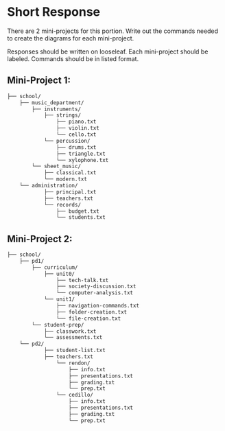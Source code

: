 # Short Response

There are 2 mini-projects for this portion. Write out the commands needed to create the diagrams for each mini-project.

Responses should be written on looseleaf. Each mini-project should be labeled. Commands should be in listed format. 

## Mini-Project 1: 

```bash
├── school/
    ├── music_department/
        ├── instruments/
            ├── strings/
                ├── piano.txt
                ├── violin.txt
                └── cello.txt
            └── percussion/
                ├── drums.txt
                ├── triangle.txt
                └── xylophone.txt
        └── sheet_music/
            ├── classical.txt
            └── modern.txt
    └── administration/
            ├── principal.txt
            ├── teachers.txt
            └── records/
                ├── budget.txt
                └── students.txt
```

## Mini-Project 2: 

```bash
├── school/
    ├── pd1/
        ├── curriculum/
            ├── unit0/
                ├── tech-talk.txt
                ├── society-discussion.txt
                └── computer-analysis.txt
            └── unit1/
                ├── navigation-commands.txt
                ├── folder-creation.txt
                └── file-creation.txt
        └── student-prep/
            ├── classwork.txt
            └── assessments.txt
    └── pd2/
            ├── student-list.txt
            ├── teachers.txt
                └── rendon/
                    ├── info.txt
                    ├── presentations.txt
                    ├── grading.txt
                    └── prep.txt
                └── cedillo/
                    ├── info.txt
                    ├── presentations.txt
                    ├── grading.txt
                    └── prep.txt
```
